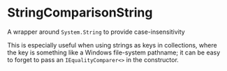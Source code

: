 # StringComparisonString
A wrapper around `System.String` to provide case-insensitivity

This is especially useful when using strings as keys in collections, where the key is something like a Windows file-system pathname;
it can be easy to forget to pass an `IEqualityComparer<>` in the constructor.
